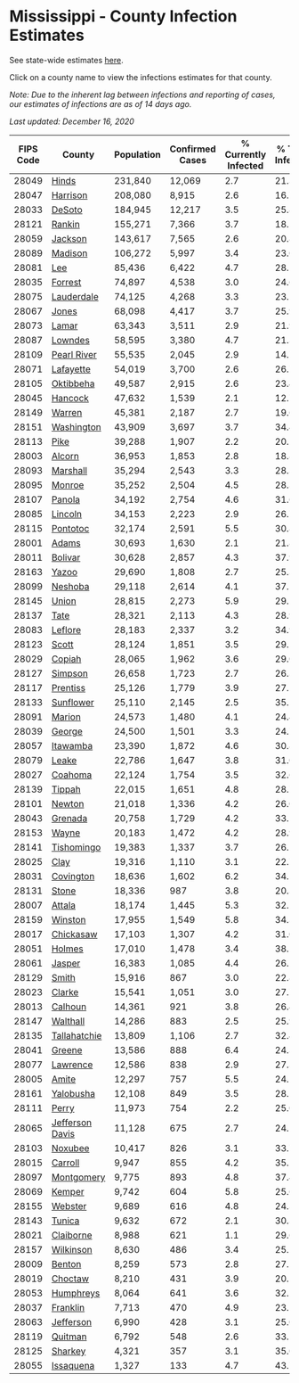 # Mississippi - County Infection Estimates

See state-wide estimates [here](/infections/us-ms).

Click on a county name to view the infections estimates for that county.

*Note: Due to the inherent lag between infections and reporting of cases, our estimates of infections are as of 14 days ago.*

*Last updated: December 16, 2020*

|   FIPS Code |                             County |   Population |   Confirmed Cases |   % Currently Infected |   % Total Infected |
|-------------|------------------------------------|--------------|-------------------|------------------------|--------------------|
|       28049 |                     [Hinds](hinds) |      231,840 |            12,069 |                    2.7 |               21.3 |
|       28047 |               [Harrison](harrison) |      208,080 |             8,915 |                    2.6 |               16.7 |
|       28033 |                   [DeSoto](desoto) |      184,945 |            12,217 |                    3.5 |               25.8 |
|       28121 |                   [Rankin](rankin) |      155,271 |             7,366 |                    3.7 |               18.5 |
|       28059 |                 [Jackson](jackson) |      143,617 |             7,565 |                    2.6 |               20.8 |
|       28089 |                 [Madison](madison) |      106,272 |             5,997 |                    3.4 |               23.0 |
|       28081 |                         [Lee](lee) |       85,436 |             6,422 |                    4.7 |               28.5 |
|       28035 |                 [Forrest](forrest) |       74,897 |             4,538 |                    3.0 |               24.6 |
|       28075 |           [Lauderdale](lauderdale) |       74,125 |             4,268 |                    3.3 |               23.5 |
|       28067 |                     [Jones](jones) |       68,098 |             4,417 |                    3.7 |               25.9 |
|       28073 |                     [Lamar](lamar) |       63,343 |             3,511 |                    2.9 |               21.9 |
|       28087 |                 [Lowndes](lowndes) |       58,595 |             3,380 |                    4.7 |               21.3 |
|       28109 |         [Pearl River](pearl-river) |       55,535 |             2,045 |                    2.9 |               14.7 |
|       28071 |             [Lafayette](lafayette) |       54,019 |             3,700 |                    2.6 |               26.7 |
|       28105 |             [Oktibbeha](oktibbeha) |       49,587 |             2,915 |                    2.6 |               23.4 |
|       28045 |                 [Hancock](hancock) |       47,632 |             1,539 |                    2.1 |               12.7 |
|       28149 |                   [Warren](warren) |       45,381 |             2,187 |                    2.7 |               19.6 |
|       28151 |           [Washington](washington) |       43,909 |             3,697 |                    3.7 |               34.4 |
|       28113 |                       [Pike](pike) |       39,288 |             1,907 |                    2.2 |               20.5 |
|       28003 |                   [Alcorn](alcorn) |       36,953 |             1,853 |                    2.8 |               18.8 |
|       28093 |               [Marshall](marshall) |       35,294 |             2,543 |                    3.3 |               28.3 |
|       28095 |                   [Monroe](monroe) |       35,252 |             2,504 |                    4.5 |               28.3 |
|       28107 |                   [Panola](panola) |       34,192 |             2,754 |                    4.6 |               31.6 |
|       28085 |                 [Lincoln](lincoln) |       34,153 |             2,223 |                    2.9 |               26.7 |
|       28115 |               [Pontotoc](pontotoc) |       32,174 |             2,591 |                    5.5 |               30.8 |
|       28001 |                     [Adams](adams) |       30,693 |             1,630 |                    2.1 |               21.8 |
|       28011 |                 [Bolivar](bolivar) |       30,628 |             2,857 |                    4.3 |               37.9 |
|       28163 |                     [Yazoo](yazoo) |       29,690 |             1,808 |                    2.7 |               25.3 |
|       28099 |                 [Neshoba](neshoba) |       29,118 |             2,614 |                    4.1 |               37.5 |
|       28145 |                     [Union](union) |       28,815 |             2,273 |                    5.9 |               29.5 |
|       28137 |                       [Tate](tate) |       28,321 |             2,113 |                    4.3 |               28.9 |
|       28083 |                 [Leflore](leflore) |       28,183 |             2,337 |                    3.2 |               34.9 |
|       28123 |                     [Scott](scott) |       28,124 |             1,851 |                    3.5 |               29.2 |
|       28029 |                   [Copiah](copiah) |       28,065 |             1,962 |                    3.6 |               29.0 |
|       28127 |                 [Simpson](simpson) |       26,658 |             1,723 |                    2.7 |               26.3 |
|       28117 |               [Prentiss](prentiss) |       25,126 |             1,779 |                    3.9 |               27.2 |
|       28133 |             [Sunflower](sunflower) |       25,110 |             2,145 |                    2.5 |               35.1 |
|       28091 |                   [Marion](marion) |       24,573 |             1,480 |                    4.1 |               24.4 |
|       28039 |                   [George](george) |       24,500 |             1,501 |                    3.3 |               24.7 |
|       28057 |               [Itawamba](itawamba) |       23,390 |             1,872 |                    4.6 |               30.8 |
|       28079 |                     [Leake](leake) |       22,786 |             1,647 |                    3.8 |               31.0 |
|       28027 |                 [Coahoma](coahoma) |       22,124 |             1,754 |                    3.5 |               32.6 |
|       28139 |                   [Tippah](tippah) |       22,015 |             1,651 |                    4.8 |               28.7 |
|       28101 |                   [Newton](newton) |       21,018 |             1,336 |                    4.2 |               26.0 |
|       28043 |                 [Grenada](grenada) |       20,758 |             1,729 |                    4.2 |               33.1 |
|       28153 |                     [Wayne](wayne) |       20,183 |             1,472 |                    4.2 |               28.9 |
|       28141 |           [Tishomingo](tishomingo) |       19,383 |             1,337 |                    3.7 |               26.5 |
|       28025 |                       [Clay](clay) |       19,316 |             1,110 |                    3.1 |               22.7 |
|       28031 |             [Covington](covington) |       18,636 |             1,602 |                    6.2 |               34.5 |
|       28131 |                     [Stone](stone) |       18,336 |               987 |                    3.8 |               20.3 |
|       28007 |                   [Attala](attala) |       18,174 |             1,445 |                    5.3 |               32.5 |
|       28159 |                 [Winston](winston) |       17,955 |             1,549 |                    5.8 |               34.3 |
|       28017 |             [Chickasaw](chickasaw) |       17,103 |             1,307 |                    4.2 |               31.0 |
|       28051 |                   [Holmes](holmes) |       17,010 |             1,478 |                    3.4 |               38.5 |
|       28061 |                   [Jasper](jasper) |       16,383 |             1,085 |                    4.4 |               26.1 |
|       28129 |                     [Smith](smith) |       15,916 |               867 |                    3.0 |               22.8 |
|       28023 |                   [Clarke](clarke) |       15,541 |             1,051 |                    3.0 |               27.7 |
|       28013 |                 [Calhoun](calhoun) |       14,361 |               921 |                    3.8 |               26.4 |
|       28147 |               [Walthall](walthall) |       14,286 |               883 |                    2.5 |               25.9 |
|       28135 |       [Tallahatchie](tallahatchie) |       13,809 |             1,106 |                    2.7 |               32.4 |
|       28041 |                   [Greene](greene) |       13,586 |               888 |                    6.4 |               24.3 |
|       28077 |               [Lawrence](lawrence) |       12,586 |               838 |                    2.9 |               27.3 |
|       28005 |                     [Amite](amite) |       12,297 |               757 |                    5.5 |               24.1 |
|       28161 |             [Yalobusha](yalobusha) |       12,108 |               849 |                    3.5 |               28.5 |
|       28111 |                     [Perry](perry) |       11,973 |               754 |                    2.2 |               25.0 |
|       28065 | [Jefferson Davis](jefferson-davis) |       11,128 |               675 |                    2.7 |               24.1 |
|       28103 |                 [Noxubee](noxubee) |       10,417 |               826 |                    3.1 |               33.7 |
|       28015 |                 [Carroll](carroll) |        9,947 |               855 |                    4.2 |               35.2 |
|       28097 |           [Montgomery](montgomery) |        9,775 |               893 |                    4.8 |               37.4 |
|       28069 |                   [Kemper](kemper) |        9,742 |               604 |                    5.8 |               25.6 |
|       28155 |                 [Webster](webster) |        9,689 |               616 |                    4.8 |               24.3 |
|       28143 |                   [Tunica](tunica) |        9,632 |               672 |                    2.1 |               30.3 |
|       28021 |             [Claiborne](claiborne) |        8,988 |               621 |                    1.1 |               29.6 |
|       28157 |             [Wilkinson](wilkinson) |        8,630 |               486 |                    3.4 |               25.1 |
|       28009 |                   [Benton](benton) |        8,259 |               573 |                    2.8 |               27.5 |
|       28019 |                 [Choctaw](choctaw) |        8,210 |               431 |                    3.9 |               20.5 |
|       28053 |             [Humphreys](humphreys) |        8,064 |               641 |                    3.6 |               32.5 |
|       28037 |               [Franklin](franklin) |        7,713 |               470 |                    4.9 |               23.5 |
|       28063 |             [Jefferson](jefferson) |        6,990 |               428 |                    3.1 |               25.0 |
|       28119 |                 [Quitman](quitman) |        6,792 |               548 |                    2.6 |               33.5 |
|       28125 |                 [Sharkey](sharkey) |        4,321 |               357 |                    3.1 |               35.0 |
|       28055 |             [Issaquena](issaquena) |        1,327 |               133 |                    4.7 |               43.7 |